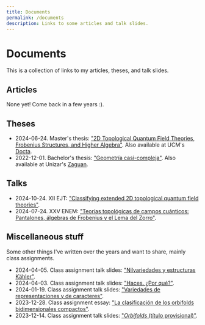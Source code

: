 ```yaml
---
title: Documents
permalink: /documents
description: Links to some articles and talk slides.
---
```


# Documents

This is a collection of links to my articles, theses, and talk slides.

## Articles

None yet!
Come back in a few years :).

## Theses

- 2024-06-24. Master's thesis: ["2D Topological Quantum Field Theories, Frobenius Structures, and Higher Algebra"](/files/2024-06-24-pareja_2D_Topological.pdf).
Also available at UCM's [Docta](https://hdl.handle.net/20.500.14352/105943).
- 2022-12-01. Bachelor's thesis: ["Geometría casi-compleja"](/files/2022-12-01-TAZ-TFG-2022-4731.pdf).
Also available at Unizar's [Zaguan](https://zaguan.unizar.es/record/124830).

## Talks

- 2024-10-24. XII EJT: ["Classifying extended 2D topological quantum field theories"](/files/2024-10-24-charla-EJT24-v1.0.pdf).
- 2024-07-24. XXV ENEM: ["Teorías topológicas de campos cuánticos: Pantalones, álgebras de Frobenius y el Lema del Zorro"](/files/2024-07-24-charla-enem-2024-v1.1.pdf).

## Miscellaneous stuff

Some other things I've written over the years and want to share, mainly class assignments.

- 2024-04-05. Class assignment talk slides: ["Nilvariedades y estructuras Kähler"](/files/2024-04-05-Nilvariedades.pdf).
- 2024-04-03. Class assignment talk slides: ["Haces. ¿Por qué?"](/files/2024-04-03-Haces._¿Por_qué__(Revisado).pdf).
- 2024-01-19. Class assignment talk slides: ["Variedades de representaciones y de caracteres"](/files/2024-01-19-variedades-de-caracteres.pdf).
- 2023-12-28. Class assignment essay: ["La clasificación de los orbifolds bidimensionales compactos"](/files/2023-12-28-La_clasificación_de_los_orbifolds_bidimensionales_compactos.pdf).
- 2023-12-14. Class assignment talk slides: ["*Orbifolds* (título provisional)"](/files/2023-12-14-orbifolds_(título_provisional)_(título_final).pdf).
